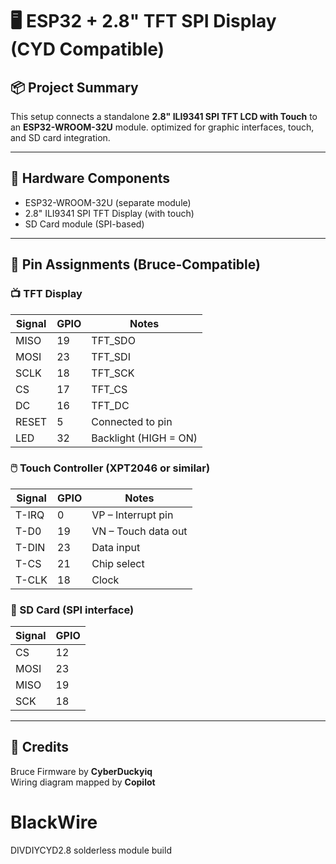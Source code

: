 # 🖥️ ESP32 + 2.8" TFT SPI Display (CYD Compatible)

## 📦 Project Summary
This setup connects a standalone **2.8" ILI9341 SPI TFT LCD with Touch** to an **ESP32-WROOM-32U** module. optimized for graphic interfaces, touch, and SD card integration.

---

## 🧰 Hardware Components
- ESP32-WROOM-32U (separate module)
- 2.8" ILI9341 SPI TFT Display (with touch)
- SD Card module (SPI-based)

---

## 🎯 Pin Assignments (Bruce-Compatible)

### 📺 TFT Display
| Signal   | GPIO | Notes                      |
|----------|------|----------------------------|
| MISO     | 19   | TFT_SDO                    |
| MOSI     | 23   | TFT_SDI                    |
| SCLK     | 18   | TFT_SCK                    |
| CS       | 17   | TFT_CS                     |
| DC       | 16   | TFT_DC                     |
| RESET    | 5    | Connected to pin           |
| LED      | 32   | Backlight (HIGH = ON)      |

### 🖱️ Touch Controller (XPT2046 or similar)
| Signal   | GPIO | Notes                      |
|----------|------|----------------------------|
| T-IRQ    | 0    | VP – Interrupt pin         |
| T-D0     | 19   | VN – Touch data out        |
| T-DIN    | 23   | Data input                 |
| T-CS     | 21   | Chip select                |
| T-CLK    | 18   | Clock                      |

### 💾 SD Card (SPI interface)
| Signal   | GPIO |
|----------|------|
| CS       | 12   |
| MOSI     | 23   |
| MISO     | 19   |
| SCK      | 18   |

---

## 💬 Credits
Bruce Firmware by **CyberDuckyiq**  
Wiring diagram mapped by **Copilot**

# BlackWire
DIVDIYCYD2.8 solderless  module build
